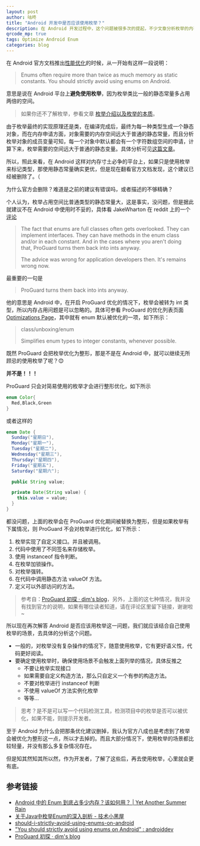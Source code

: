 ```yaml
---
layout: post
author: 咕咚
title: "Android 开发中是否应该使用枚举？"
description: 在 Android 开发过程中，这个问题被很多次的提起，不少文章分析枚举的内存占用情况，后来在 Android 官方的内存优化文档中提出，不建议使用枚举，但是现在的官方文档却已将次建议删除，这背后都有哪些值得关心的东西呢？一起看看... 
qrcode_mp: true
tags: Optimize Android Enum
categories: blog 
---
```



在 Android 官方文档推出[性能优化](https://developer.android.com/topic/performance/)的时候，从一开始有这样一段说明：

> Enums often require more than twice as much memory as static constants. You should strictly avoid using enums on Android.

意思是说在 Android 平台上**避免使用枚举**，因为枚举类比一般的静态常量多占用两倍的空间。

> 如果你还不了解枚举，参看文章 [枚举介绍以及枚举的本质](../../../2019/11/08/enum-introduce.html)。

由于枚举最终的实现原理还是类，在编译完成后，最终为每一种类型生成一个静态对象，而在内存申请方面，对象需要的内存空间远大于普通的静态常量，而且分析枚举对象的成员变量可知，每一个对象中默认都会有一个字符数组空间的申请，计算下来，枚举需要的空间远大于普通的静态变量。具体分析可见[这篇文章](https://www.liaohuqiu.net/cn/posts/android-enum-memory-usage/)。

所以，照此来看，在 Android 这样对内存寸土必争的平台上，如果只是使用枚举来标记类型，那使用静态常量确实更优，但是现在翻看官方文档发现，这个建议已经被删除了。（

为什么官方会删除？难道是之前的建议有错误吗，或者描述的不够精确？

个人认为，枚举占用空间比普通类型的静态常量大，这是事实，没问题，但是据此就建议不在 Android 中使用时不妥的，具体看 JakeWharton 在 reddit 上的一个[评论](https://www.reddit.com/r/androiddev/comments/7so7ne/you_should_strictly_avoid_using_enums_on_android/?utm_source=share&utm_medium=web2x)

> The fact that enums are full classes often gets overlooked. They can implement interfaces. They can have methods in the enum class and/or in each constant. And in the cases where you aren't doing that, ProGuard turns them back into ints anyway.
>
> The advice was wrong for application developers then. It's remains wrong now.

最重要的一句是

> ProGuard turns them back into ints anyway.


他的意思是 Android 中，在开启 ProGuard 优化的情况下，枚举会被转为 int 类型，所以内存占用问题是可以忽略的。具体可参看 ProGuard 的优化列表页面 [Optimizations Page](http://proguard.sourceforge.net/manual/optimizations.html)，其中就有 enum 默认被优化的一项，如下所示：

> class/unboxing/enum
>
> Simplifies enum types to integer constants, whenever possible.

既然 ProGuard 会把枚举优化为整形，那是不是在 Android 中，就可以继续无所顾忌的使用枚举了呢？😊

**并不是！！！**

ProGuard 只会对简易使用的枚举才会进行整形优化，如下所示

```java
enum Color{
  Red,Black,Green
}
```

或者这样的

```java
enum Date {
  Sunday("星期日"), 
  Monday("星期一"), 
  Tuesday("星期二"), 
  Wednesday("星期三"), 
  Thursday("星期四"), 
  Friday("星期五"), 
  Saturday("星期六");

  public String value;

  private Date(String value) {
    this.value = value;
  }
}
```

都没问题，上面的枚举会在 ProGuard 优化期间被替换为整形，但是如果枚举有下属情况，则 ProGuard 不会对枚举进行优化，如下所示：

1. 枚举实现了自定义接口。并且被调用。
2. 代码中使用了不同签名来存储枚举。
3. 使用 instanceof 指令判断。
4. 在枚举加锁操作。
5. 对枚举强转。
6. 在代码中调用静态方法 valueOf 方法。
7. 定义可以外部访问的方法。

> 参考自：[ProGuard 初探 · dim's blog](https://dim.red/2019/01/28/proguard_exploration/)，另外，上面的这七种情况，我并没有找到官方的说明，如果有哪位读者知道，请在评论区里留下链接，谢谢啦~ 

所以现在再次解答 Android 是否应该用枚举这一问题，我们就应该结合自己使用枚举的场景，去具体的分析这个问题。

* 一般的，对枚举没有复杂操作的情况下，随意使用枚举，它有更好语义性，代码更好阅读。
* 要确定使用枚举时，确保使用场景不会触发上面列举的情况，具体反推之
  * 不要让枚举实现接口
  * 如果需要自定义构造方法，那么只自定义一个有参的构造方法。
  * 不要对枚举进行 instanceof 判断
  * 不使用 valueOf 方法实例化枚举
  * 等等...

> 思考？是不是可以写一个代码检测工具，检测项目中的枚举是否可以被优化，如果不能，则提示开发者。

至于 Android 为什么会把那条优化建议删掉，我认为官方八成也是考虑到了枚举会被优化为整形这一点，所以才去掉的。而且大部分情况下，使用枚举的场景都比较轻量，并没有那么多复杂情况存在。

但是知其然知其所以然，作为开发者，了解了这些后，再去使用枚举，心里就会更有底。



## 参考链接

* [Android 中的 Enum 到底占多少内存？该如何用？ \| Yet Another Summer Rain](https://www.liaohuqiu.net/cn/posts/android-enum-memory-usage/)
* [关于Java中枚举Enum的深入剖析 \- 技术小黑屋](https://droidyue.com/blog/2016/11/29/dive-into-enum/)
* [should-i-strictly-avoid-using-enums-on-android](https://stackoverflow.com/a/29972028/4318748)
* ["You should strictly avoid using enums on Android" : androiddev](https://www.reddit.com/r/androiddev/comments/7so7ne/you_should_strictly_avoid_using_enums_on_android/)
* [ProGuard 初探 · dim's blog](https://dim.red/2019/01/28/proguard_exploration/)

